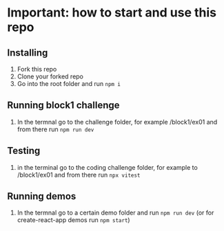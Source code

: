 # Important: how to start and use this repo

## Installing
1. Fork this repo
2. Clone your forked repo
3. Go into the root folder and run `npm i`


## Running block1 challenge
1. In the termnal go to the challenge folder, for example /block1/ex01 and from there run `npm run dev`

## Testing
1. in the terminal go to the coding challenge folder, for example to /block1/ex01 and from there run `npx vitest`

## Running demos
1. In the termnal go to a certain demo folder and run `npm run dev` (or for create-react-app demos run `npm start`)